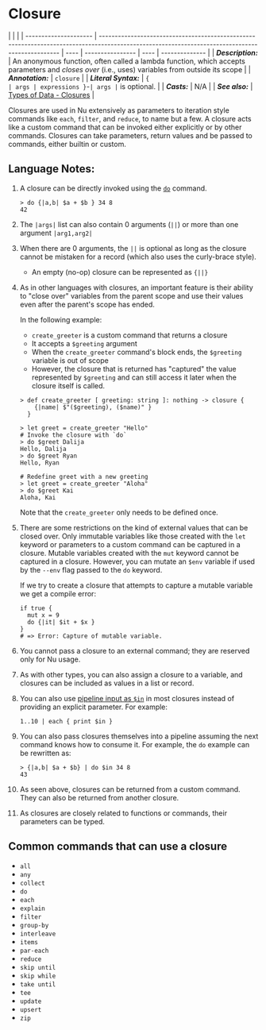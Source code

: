 # Closure

|                       |                                                                                                                                                 |
| --------------------- | ----------------------------------------------------------------------------------------------------------------------------------------------- | ---- | ---------------- | ---- | -------------- |
| **_Description:_**    | An anonymous function, often called a lambda function, which accepts parameters and _closes over_ (i.e., uses) variables from outside its scope |
| **_Annotation:_**     | `closure`                                                                                                                                       |
| **_Literal Syntax:_** | `{                                                                                                                                              | args | expressions }`-` | args | ` is optional. |
| **_Casts:_**          | N/A                                                                                                                                             |
| **_See also:_**       | [Types of Data - Closures](/book/types_of_data.md#closures)                                                                                     |

Closures are used in Nu extensively as parameters to iteration style commands like `each`, `filter`, and `reduce`, to name but a few. A closure acts like a custom command that can be invoked either explicitly or by other commands. Closures can take parameters, return values and be passed to commands, either builtin or custom.

## Language Notes:

1. A closure can be directly invoked using the [`do`](/commands/docs/do.md) command.

   ```nu
   > do {|a,b| $a + $b } 34 8
   42
   ```

1. The `|args|` list can also contain 0 arguments (`||`) or more than one argument `|arg1,arg2|`
1. When there are 0 arguments, the `||` is optional as long as the closure cannot be mistaken for a record (which also uses the curly-brace style).

   - An empty (no-op) closure can be represented as `{||}`

1. As in other languages with closures, an important feature is their ability to "close over" variables from the parent scope and use their values even after the parent's scope has ended.

   In the following example:

   - `create_greeter` is a custom command that returns a closure
   - It accepts a `$greeting` argument
   - When the `create_greeter` command's block ends, the `$greeting` variable is out of scope
   - However, the closure that is returned has "captured" the value represented by `$greeting` and can still access it later when the closure itself is called.

   ```nu
   > def create_greeter [ greeting: string ]: nothing -> closure {
       {|name| $"($greeting), ($name)" }
     }

   > let greet = create_greeter "Hello"
   # Invoke the closure with `do`
   > do $greet Dalija
   Hello, Dalija
   > do $greet Ryan
   Hello, Ryan

   # Redefine greet with a new greeting
   > let greet = create_greeter "Aloha"
   > do $greet Kai
   Aloha, Kai
   ```

   Note that the `create_greeter` only needs to be defined once.

1. There are some restrictions on the kind of external values that can be closed over. Only immutable variables like those created with the `let` keyword or parameters to a custom command can be captured in a closure. Mutable variables created with the `mut` keyword cannot be captured in a closure. However, you can mutate an `$env` variable if used by the `--env` flag passed to the `do` keyword.

   If we try to create a closure that attempts to capture a mutable variable we get a compile error:

   ```nu
   if true {
     mut x = 9
     do {|it| $it + $x }
   }
   # => Error: Capture of mutable variable.
   ```

1. You cannot pass a closure to an external command; they are reserved only for Nu usage.
1. As with other types, you can also assign a closure to a variable, and closures can be included as values in a list or record.

1. You can also use [pipeline input as `$in`](pipelines.html#pipeline-input-and-the-special-in-variable) in most closures instead of providing an explicit parameter. For example:

   ```nu
   1..10 | each { print $in }
   ```

1. You can also pass closures themselves into a pipeline assuming the next command knows how to consume it. For example, the `do` example can be rewritten as:

   ```nu
   > {|a,b| $a + $b} | do $in 34 8
   43
   ```

1. As seen above, closures can be returned from a custom command. They can also be returned from another closure.

1. As closures are closely related to functions or commands, their parameters can be typed.

## Common commands that can use a closure

- `all`
- `any`
- `collect`
- `do`
- `each`
- `explain`
- `filter`
- `group-by`
- `interleave`
- `items`
- `par-each`
- `reduce`
- `skip until`
- `skip while`
- `take until`
- `tee`
- `update`
- `upsert`
- `zip`
